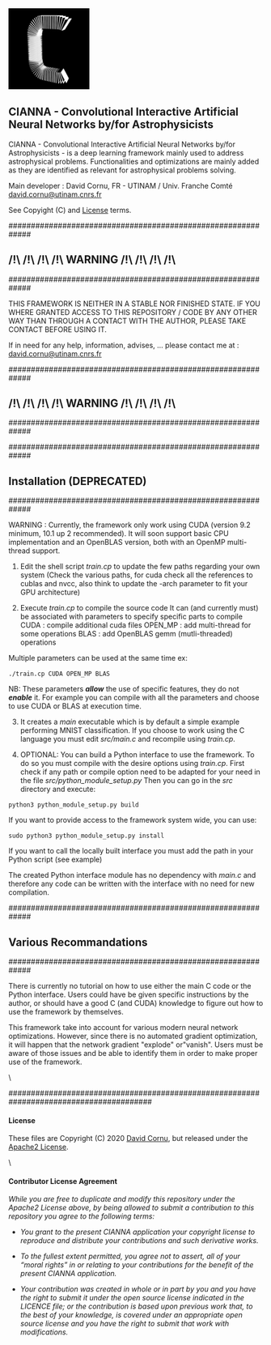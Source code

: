 
<img src="cianna_logo_v1.1.png" alt="drawing" width="160" height="160"/>

## CIANNA - Convolutional Interactive Artificial Neural Networks by/for Astrophysicists

CIANNA - Convolutional Interactive Artificial Neural Networks by/for Astrophysicists - is a deep learning framework mainly used to address astrophysical problems. Functionalities and optimizations are mainly added as they are identified as relevant for astrophysical problems solving.

Main developer : David Cornu, FR - UTINAM / Univ. Franche Comté
david.cornu@utinam.cnrs.fr

See Copyight (C) and [License](#License) terms.



#############################################################
##          /!\ /!\ /!\ /!\ WARNING /!\ /!\ /!\ /!\
#############################################################

THIS FRAMEWORK IS NEITHER IN A STABLE NOR FINISHED STATE.
IF YOU WHERE GRANTED ACCESS TO THIS REPOSITORY / CODE BY ANY OTHER WAY
THAN THROUGH A CONTACT WITH THE AUTHOR, PLEASE TAKE CONTACT BEFORE USING IT.

If in need for any help, information, advises, ... please contact
me at : david.cornu@utinam.cnrs.fr

#############################################################
##          /!\ /!\ /!\ /!\ WARNING /!\ /!\ /!\ /!\
#############################################################








#############################################################
##                         Installation (DEPRECATED)
#############################################################

WARNING : Currently, the framework only work using CUDA (version 9.2 minimum, 10.1 up 2 recommended).
It will soon support basic CPU implementation and an OpenBLAS version, both with an OpenMP multi-thread support.


1. Edit the shell script *train.cp* to update the few paths regarding your own system
(Check the various paths, for cuda check all the references to cublas and nvcc, 
also think to update the -arch parameter to fit your GPU architecture)

2. Execute *train.cp* to compile the source code
It can (and currently must) be associated with parameters to specify specific parts to compile
CUDA 	: compile additional cuda files
OPEN_MP : add multi-thread for some operations
BLAS 	: add OpenBLAS gemm (mutli-threaded) operations

Multiple parameters can be used at the same time ex:
```
./train.cp CUDA OPEN_MP BLAS
```

NB: These parameters ***allow*** the use of specific features, they do not ***enable*** it. For example you can compile
with all the parameters and choose to use CUDA or BLAS at execution time.

3. It creates a *main* executable which is by default a simple example performing MNIST classification.
If you choose to work using the C language you must edit *src/main.c* and recompile using *train.cp*.

4. OPTIONAL: You can build a Python interface to use the framework.
To do so you must compile with the desire options using *train.cp*.
First check if any path or compile option need to be adapted for your need in the file *src/python_module_setup.py*
Then you can go in the *src* directory and execute:
```
python3 python_module_setup.py build
```
If you want to provide access to the framework system wide, you can use:
```
sudo python3 python_module_setup.py install
```
If you want to call the locally built interface you must add the path in your Python script (see example) 

The created Python interface module has no dependency with *main.c* and therefore
any code can be written with the interface with no need for new compilation.




#############################################################
##                   Various Recommandations
#############################################################

There is currently no tutorial on how to use either the main C code or the Python interface.
Users could have be given specific instructions by the author, or should have a good C (and CUDA) knowledge
to figure out how to use the framework by themselves.

This framework take into account for various modern neural network optimizations. 
However, since there is no automated gradient optimization, it will happen that the network gradient "explode" or"vanish". 
Users must be aware of those issues and be able to identify them in order to make proper use of the framework.


\ 


########################################################################################

#### License

These files are Copyright (C) 2020 [David Cornu](https://github.com/Deyht/CIANNA), but released under the [Apache2 License](https://github.com/Deyht/CIANNA/blob/master/LICENSE.md).

\ 

#### Contributor License Agreement
*While you are free to duplicate and modify this repository under the Apache2 License above, by being allowed to submit a contribution to this repository you agree to the following terms:*

- *You grant to the present CIANNA application your copyright license to reproduce and distribute your contributions and such derivative works.*

- *To the fullest extent permitted, you agree not to assert, all of your “moral rights” in or relating to your contributions for the benefit of the present CIANNA application.*

- *Your contribution was created in whole or in part by you and you have the right to submit it under the open source license indicated in the LICENCE file; or the contribution is based upon previous work that, to the best of your knowledge, is covered under an appropriate open source license and you have the right to submit that work with modifications.*



